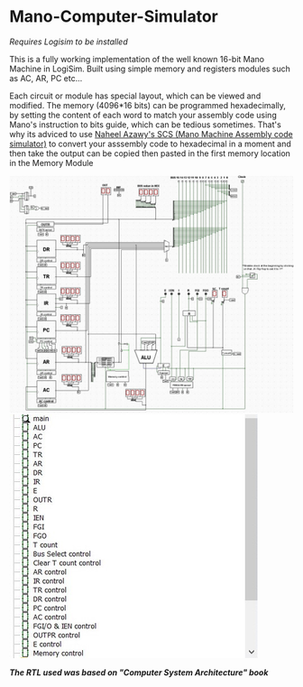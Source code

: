 # Mano-Computer-Simulator
_Requires Logisim to be installed_

This is a fully working implementation of the well known 16-bit Mano Machine in LogiSim. Built using simple memory and registers modules such as AC, AR, PC etc...


Each circuit or module has special layout, which can be viewed and modified. The memory (4096*16 bits) can be programmed hexadecimally, by setting the content of each word to match your assembly code using Mano's instruction to bits guide, which can be tedious sometimes. That's why its adviced to use [Naheel Azawy's SCS (Mano Machine Assembly code simulator)](https://github.com/Naheel-Azawy/Simple-Computer-Simulator) to convert your asssembly code to hexadecimal in a moment and then take the output can be copied then pasted in the first memory location in the Memory Module

![screenshots](./Screenshot1.jpg)
![screenshots](./Screenshot2.jpg)


***The RTL used was based on "Computer System Architecture" book***
